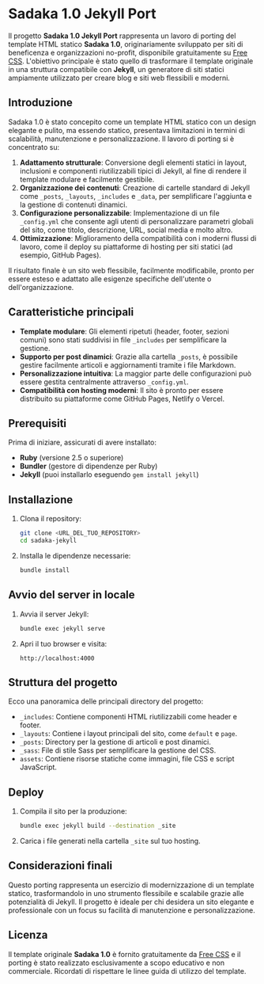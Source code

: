 # Sadaka 1.0 Jekyll Port

Il progetto **Sadaka 1.0 Jekyll Port** rappresenta un lavoro di porting del template HTML statico **Sadaka 1.0**, originariamente sviluppato per siti di beneficenza e organizzazioni no-profit, disponibile gratuitamente su [Free CSS](https://www.free-css.com/free-css-templates/page1). L'obiettivo principale è stato quello di trasformare il template originale in una struttura compatibile con **Jekyll**, un generatore di siti statici ampiamente utilizzato per creare blog e siti web flessibili e moderni.

## Introduzione

Sadaka 1.0 è stato concepito come un template HTML statico con un design elegante e pulito, ma essendo statico, presentava limitazioni in termini di scalabilità, manutenzione e personalizzazione. Il lavoro di porting si è concentrato su:

1. **Adattamento strutturale**: Conversione degli elementi statici in layout, inclusioni e componenti riutilizzabili tipici di Jekyll, al fine di rendere il template modulare e facilmente gestibile.
2. **Organizzazione dei contenuti**: Creazione di cartelle standard di Jekyll come `_posts`, `_layouts`, `_includes` e `_data`, per semplificare l'aggiunta e la gestione di contenuti dinamici.
3. **Configurazione personalizzabile**: Implementazione di un file `_config.yml` che consente agli utenti di personalizzare parametri globali del sito, come titolo, descrizione, URL, social media e molto altro.
4. **Ottimizzazione**: Miglioramento della compatibilità con i moderni flussi di lavoro, come il deploy su piattaforme di hosting per siti statici (ad esempio, GitHub Pages).

Il risultato finale è un sito web flessibile, facilmente modificabile, pronto per essere esteso e adattato alle esigenze specifiche dell'utente o dell'organizzazione.

## Caratteristiche principali

- **Template modulare**: Gli elementi ripetuti (header, footer, sezioni comuni) sono stati suddivisi in file `_includes` per semplificare la gestione.
- **Supporto per post dinamici**: Grazie alla cartella `_posts`, è possibile gestire facilmente articoli e aggiornamenti tramite i file Markdown.
- **Personalizzazione intuitiva**: La maggior parte delle configurazioni può essere gestita centralmente attraverso `_config.yml`.
- **Compatibilità con hosting moderni**: Il sito è pronto per essere distribuito su piattaforme come GitHub Pages, Netlify o Vercel.

## Prerequisiti

Prima di iniziare, assicurati di avere installato:
- **Ruby** (versione 2.5 o superiore)
- **Bundler** (gestore di dipendenze per Ruby)
- **Jekyll** (puoi installarlo eseguendo `gem install jekyll`)

## Installazione

1. Clona il repository:
   ```bash
   git clone <URL_DEL_TUO_REPOSITORY>
   cd sadaka-jekyll
   ```

2. Installa le dipendenze necessarie:
   ```bash
   bundle install
   ```

## Avvio del server in locale

1. Avvia il server Jekyll:
   ```bash
   bundle exec jekyll serve
   ```

2. Apri il tuo browser e visita:
   ```
   http://localhost:4000
   ```

## Struttura del progetto

Ecco una panoramica delle principali directory del progetto:
- `_includes`: Contiene componenti HTML riutilizzabili come header e footer.
- `_layouts`: Contiene i layout principali del sito, come `default` e `page`.
- `_posts`: Directory per la gestione di articoli e post dinamici.
- `_sass`: File di stile Sass per semplificare la gestione del CSS.
- `assets`: Contiene risorse statiche come immagini, file CSS e script JavaScript.

## Deploy

1. Compila il sito per la produzione:
   ```bash
   bundle exec jekyll build --destination _site
   ```

2. Carica i file generati nella cartella `_site` sul tuo hosting.

## Considerazioni finali

Questo porting rappresenta un esercizio di modernizzazione di un template statico, trasformandolo in uno strumento flessibile e scalabile grazie alle potenzialità di Jekyll. Il progetto è ideale per chi desidera un sito elegante e professionale con un focus su facilità di manutenzione e personalizzazione.

## Licenza

Il template originale **Sadaka 1.0** è fornito gratuitamente da [Free CSS](https://www.free-css.com) e il porting è stato realizzato esclusivamente a scopo educativo e non commerciale. Ricordati di rispettare le linee guida di utilizzo del template.
